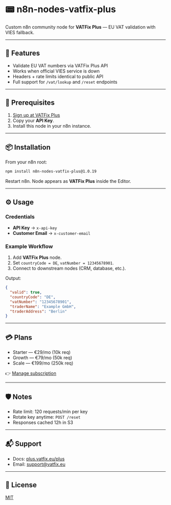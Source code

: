 # 📟 n8n-nodes-vatfix-plus

Custom n8n community node for **VATFix Plus** — EU VAT validation with VIES fallback.

---

## 🚀 Features

* Validate EU VAT numbers via VATFix Plus API
* Works when official VIES service is down
* Headers + rate limits identical to public API
* Full support for `/vat/lookup` and `/reset` endpoints

---

## 🔑 Prerequisites

1. [Sign up at VATFix Plus](https://plus.vatfix.eu/buy)
2. Copy your **API Key**.
3. Install this node in your n8n instance.

---

## 📦 Installation

From your n8n root:

```bash
npm install n8n-nodes-vatfix-plus@1.0.19
```

Restart n8n. Node appears as **VATFix Plus** inside the Editor.

---

## ⚙️ Usage

### Credentials

* **API Key** → `x-api-key`
* **Customer Email** → `x-customer-email`

### Example Workflow

1. Add **VATFix Plus** node.
2. Set `countryCode = DE`, `vatNumber = 12345678901`.
3. Connect to downstream nodes (CRM, database, etc.).

Output:

```json
{
  "valid": true,
  "countryCode": "DE",
  "vatNumber": "12345678901",
  "traderName": "Example GmbH",
  "traderAddress": "Berlin"
}
```

---

## 💳 Plans

* Starter — €29/mo (10k req)
* Growth — €79/mo (50k req)
* Scale — €199/mo (250k req)

👉 [Manage subscription](https://billing.stripe.com/p/login/14A14o2Kk69F6Ei2hQ5wI00)

---

## 🛡️ Notes

* Rate limit: 120 requests/min per key
* Rotate key anytime: `POST /reset`
* Responses cached 12h in S3

---

## 📬 Support

* Docs: [plus.vatfix.eu/plus](https://plus.vatfix.eu/plus)
* Email: [support@vatfix.eu](mailto:support@vatfix.eu)

---

## 📜 License

[MIT](./LICENSE)
